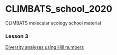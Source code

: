 # CLIMBATS_school_2020
CLIMBATS molecular ecology school material

### Lesson 3
[Diversity analyses using Hill numbers](diversity_hillnumbers)
